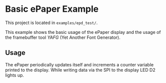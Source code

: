 # Basic ePaper Example

This project is located in `examples/epd_test/`.

This example shows the basic usage of the ePaper display and the usage of the
framebuffer tool *YAFG* (Yet Another Font Generator).

## Usage
The ePaper periodically updates itself and increments a counter variable printed
to the display. While writing data via the SPI to the display LED D2 lights up.
